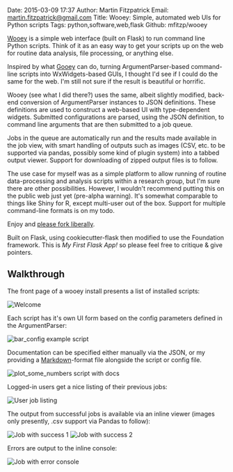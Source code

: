 Date: 2015-03-09 17:37
Author: Martin Fitzpatrick
Email: martin.fitzpatrick@gmail.com
Title: Wooey: Simple, automated web UIs for Python scripts
Tags: python,software,web,flask
Github: mfitzp/wooey

[Wooey](https://github.com/mfitzp/wooey) is a simple web interface (built on Flask) to run command line Python scripts. Think of it as an easy way to get
your scripts up on the web for routine data analysis, file processing, or anything else.

Inspired by what [Gooey](https://github.com/chriskiehl/Gooey) can do, turning ArgumentParser-based command-line scripts into WxWidgets-based GUIs, I thought I'd see if I could do the same for the web. I'm still not sure if the result is beautiful or horrific.

Wooey (see what I did there?) uses the same, albeit slightly modified, back-end conversion of ArgumentParser instances to JSON definitions. These definitions are used to construct a web-based UI with type-dependent widgets. Submitted configurations are parsed, using the JSON definition, to command line arguments that are then submitted to a job queue.

Jobs in the queue are automatically run and the results made available in the job view, with smart handling of outputs such as images (CSV, etc. to be supported via pandas, possibly some kind of plugin system) into a tabbed output viewer. Support for downloading of zipped output files is to follow.

The use case for myself was as a simple platform to allow running of routine data-processing and analysis scripts within a research group, but I'm sure there are other possibilities. However, I wouldn't recommend putting this on the public web just yet (pre-alpha warning). It's somewhat comparable to things like Shiny for R, except multi-user out of the box. Support for multiple command-line formats is on my todo.

Enjoy and [please fork liberally](https://github.com/mfitzp/wooey).

Built on Flask, using cookiecutter-flask then modified to use the Foundation framework. This is *My First Flask App!*
so please feel free to critique & give pointers.


## Walkthrough

The front page of a wooey install presents a list of installed scripts:

![Welcome](/images/software/wooey/welcome_to_wooey.png)

Each script has it's own UI form based on the config parameters defined in the ArgumentParser:

![bar_config example script](/images/software/wooey/bar_config.png)

Documentation can be specified either manually via the JSON, or my providing a
[Markdown](http://en.wikipedia.org/wiki/Markdown)-format file alongside the script or config file.

![plot_some_numbers script with docs](/images/software/wooey/plot_some_numbers_with_documentation.png)

Logged-in users get a nice listing of their previous jobs:

![User job listing](/images/software/wooey/user_job_list.png)

The output from successful jobs is available via an inline viewer (images only presently, .csv support via Pandas to follow):

![Job with success 1](/images/software/wooey/job_success_1.png)
![Job with success 2](/images/software/wooey/job_success_2.png)

Errors are output to the inline console:

![Job with error console](/images/software/wooey/job_with_error.png)

